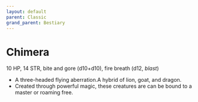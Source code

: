 ```yaml
---
layout: default
parent: Classic
grand_parent: Bestiary
---
```


# Chimera

10 HP, 14 STR, bite and gore (d10+d10), fire breath (d12, _blast_)

- A three-headed flying aberration.A hybrid of lion, goat, and dragon.
- Created through powerful magic, these creatures are can be bound to a master or roaming free.
